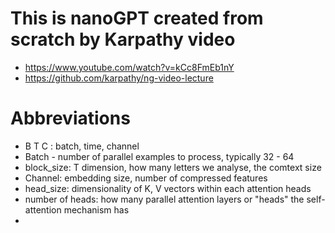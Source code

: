 # This is nanoGPT created from scratch by Karpathy video
- https://www.youtube.com/watch?v=kCc8FmEb1nY
- https://github.com/karpathy/ng-video-lecture

# Abbreviations
- B T C : batch, time, channel
- Batch - number of parallel examples to process, typically 32 - 64
- block_size: T dimension, how many letters we analyse, the comtext size
- Channel: embedding size, number of compressed features
- head_size: dimensionality of K, V vectors within each attention heads
- number of heads: how many parallel attention layers or "heads" the self-attention mechanism has
- 

